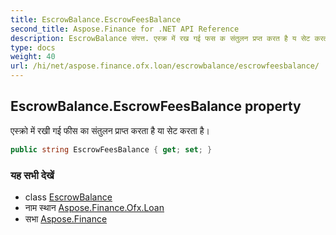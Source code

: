 ```yaml
---
title: EscrowBalance.EscrowFeesBalance
second_title: Aspose.Finance for .NET API Reference
description: EscrowBalance संपत्त. एस्क्र में रख गई फस क संतुलन प्रप्त करत है य सेट करत है
type: docs
weight: 40
url: /hi/net/aspose.finance.ofx.loan/escrowbalance/escrowfeesbalance/
---
```

## EscrowBalance.EscrowFeesBalance property

एस्क्रो में रखी गई फीस का संतुलन प्राप्त करता है या सेट करता है।

```csharp
public string EscrowFeesBalance { get; set; }
```

### यह सभी देखें

* class [EscrowBalance](../)
* नाम स्थान [Aspose.Finance.Ofx.Loan](../../escrowbalance/)
* सभा [Aspose.Finance](../../../)


